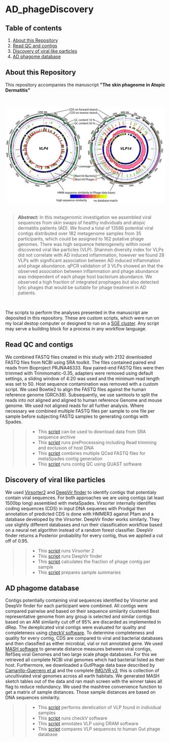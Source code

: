 # AD_phageDiscovery  
## Table of contents  
1. [About this Repository](#About-this-Repository)  
2. [Read QC and contigs](#Read-QC-and-contigs)    
3. [Discovery of viral like particles](#Discovery-of-viral-like-particles)  
4. [AD phagome database  ](#AD-phagome-database)  

## About this Repository
This repository accompanies the manuscript __"The skin phageome in Atopic Dermatitis"__ 
<br/><br/> <br/>

<p align="center">
<img src="/img/figure_4_for_github.jpg" alt="candidate genomes" width="600"/>
<br/><br/>





> **_Abstract:_**  In this metagenomic investigation we assembled viral sequences from skin swaps of healthy individuals and atopic dermatitis patients (AD). We found a total of 13586 potential viral contigs distributed over 182 metagenome samples from 35 participants, which could be assigned to 162 putative phage genomes. There was high sequence heterogeneity within novel discovered viral like particles (VLP). Shannon diversity index for VLPs did not correlate with AD induced inflammation, however we found 28 VLPs with significant association between AD induced inflammation and phage abundance. qPCR validation of 3 VLPs showed an that the observed association between inflammation and phage abundance was independent of each phage host bacterium abundance. We observed a high fraction of integrated prophages but also detected lytic phages that would be suitable for phage treatment in AD patients. 
<p>
<br/>

 The scripts to perform the analyses presented in the manuscript are deposited in this repository. These are custom scripts, which were  run on my local destop computer or designed to run on a [SGE cluster](http://gridscheduler.sourceforge.net/htmlman/manuals.html). Any script may serve a building block for a process in any workflow language.  
  
  
 ## Read QC and contigs  
 
We combined FASTQ files created in this study with 2132 downloaded FASTQ files from NCBI using SRA toolkit. The files contained paired end reads from Bioproject PRJNA46333. Raw paired-end FASTQ files were then trimmed with Trimmomatic-0.35, adapters were removed using default settings, a sliding window of 4:20 was used and the minimum read length was set to 50. Host sequence contamination was removed with a custom script. We used Bowtie2 to align the FASTQ files against the human reference genome (GRCh38). Subsequently, we use samtools to split the reads into not aligned and aligned to human reference Genome and mouse genome. We used not aligned reads for all further analysis. Where necessary we combined multiple FASTQ files per sample to one file per sample before subjecting FASTQ samples to generating contigs with Spades. 
>>* This [script](read_to_contig/4_run_preProcessing.sh) can be used to download data from SRA sequence archive   
>>* This [script](read_to_contig/4_run_preProcessing.sh) runs preProcesssing including Read trimming and exclusion of host DNA    
>>* This [script](read_to_contig/5_run_meta_SPADES.sh) combines multiple QCed FASTQ files for metaSpades contig generation  
>>* This [script](VLP_discovery/1_contigQC_with_metaQUAST.sh) runs contig QC using QUAST software     

 ## Discovery of viral like particles  
 
We used [Virsorter2](https://microbiomejournal.biomedcentral.com/articles/10.1186/s40168-020-00990-y) and [DeepVir finder](https://www.ncbi.nlm.nih.gov/pmc/articles/PMC8172088/) to identify contigs that potentialy contain viral sequences. For both approaches we are using contigs (at least 1500bp long) assembled with metaSpades. Virsorter internally identifies coding sequences (CDS) in input DNA sequenes with Prodigal then annotation of predicted CDS is done with HMMER3 against Pfam and a database developed by the Virsorter. DeepVir finder works similarly. They use slightly different databases and run their classification workflow based on a neural net algorithm instead of a random forest classifier. DeepVir finder returns a Posterior probability for every contig, thus we applied a cut off of 0.95.  
>>* This [script](VLP_discovery/3_VirSorter.sh) runs Virsorter 2  
>>* This [script](VLP_discovery/2_Deep_virfinder.sh) runs DeepVir finder  
>>* This [script](VLP_discovery/4_phage_contig_per_sample.sh) calculates the fraction of phage contig per sample  
>>* This [script](VLP_discovery/5_get_sample_summaries.sh) prepares sample summaries    

## AD phagome database  

Contigs potentially containing viral sequences identified by Virsorter and DeepVir finder for each participant were combined. All contigs were compared pairwise and based on their sequence similarity clustered Best representative genome from any group is selected and similar contigs based on an ANI similarity cut off of 95% are discarded as implemented in dRep. The dereplicated viral contigs were evaluated for quality and completeness using [checkV software](https://www.nature.com/articles/s41587-020-00774-7). To determine completeness and quality for every contig, CDS are compared to viral and bacterial databases and then classified as either microbial, vial or not annotated gene. We used [MASH software](https://mash.readthedocs.io/en/latest/) to generate distance measures between viral contigs, RefSeq viral Genomes and two large scale phage databases. For this we retrieved all complete NCBI viral genomes which had bacterial listed as their host. Furthermore, we downloaded a GutPhage data base described by [Camarillo-Guerrero et al](https://www.sciencedirect.com/science/article/pii/S0092867421000726) and the complete [IMG/VR v3](https://academic.oup.com/nar/article/49/D1/D764/5952208?login=true), this is collection of uncultivated viral genomes across all earth habitats. We generated MASH sketch tables out of the data and ran mash screen with the winner takes all flag to reduce redundancy. We used the mashtree convenience function to get a matrix of sample distances. Those sample distances are based on DNA sequences similarity.  

>>* This [script](VLP_database/1_deReplication.sh) performs derelication of VLP found in individual samples 
>>* This [script](VLP_database/2_checkV.sh) runs checkV software  
>>* This [script](VLP_database/3_DRAM_annot.sh) annotates VLP using DRAM software  
>>* This [script](VLP_database/4_compare_to_Gut_phageDB.sh) compares VLP sequences to human Gut phage database     


